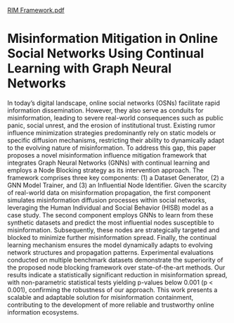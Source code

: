 [RIM Framework.pdf](https://github.com/user-attachments/files/20610001/RIM.Framework.pdf)
# Misinformation Mitigation in Online Social Networks Using Continual Learning with Graph Neural Networks
In today’s digital landscape, online social networks (OSNs) facilitate rapid information dissemination. However, they also serve
as conduits for misinformation, leading to severe real-world consequences such as public panic, social unrest, and the erosion
of institutional trust. Existing rumor influence minimization strategies predominantly rely on static models or specific diffusion
mechanisms, restricting their ability to dynamically adapt to the evolving nature of misinformation. To address this gap, this paper
proposes a novel misinformation influence mitigation framework that integrates Graph Neural Networks (GNNs) with continual
learning and employs a Node Blocking strategy as its intervention approach. The framework comprises three key components: (1)
a Dataset Generator, (2) a GNN Model Trainer, and (3) an Influential Node Identifier. Given the scarcity of real-world data on
misinformation propagation, the first component simulates misinformation diffusion processes within social networks, leveraging
the Human Individual and Social Behavior (HISB) model as a case study. The second component employs GNNs to learn from these
synthetic datasets and predict the most influential nodes susceptible to misinformation. Subsequently, these nodes are strategically
targeted and blocked to minimize further misinformation spread. Finally, the continual learning mechanism ensures the model
dynamically adapts to evolving network structures and propagation patterns. Experimental evaluations conducted on multiple
benchmark datasets demonstrate the superiority of the proposed node blocking framework over state-of-the-art methods. Our
results indicate a statistically significant reduction in misinformation spread, with non-parametric statistical tests yielding p-values
below 0.001 (p < 0.001), confirming the robustness of our approach. This work presents a scalable and adaptable solution for
misinformation containment, contributing to the development of more reliable and trustworthy online information ecosystems.

